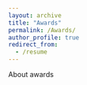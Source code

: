 ```yaml
---
layout: archive
title: "Awards"
permalink: /Awards/
author_profile: true
redirect_from:
  - /resume
---
```


About awards

